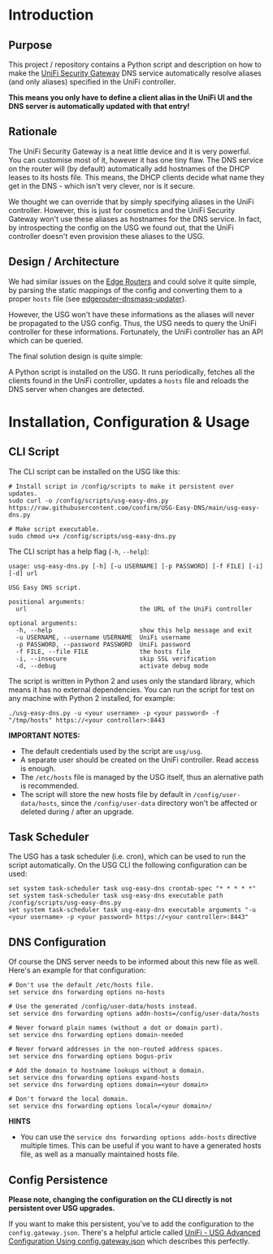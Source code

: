 Introduction
============

Purpose
-------

This project / repository contains a Python script and description on how to make the [UniFi Security Gateway](https://www.ui.com/unifi-routing/usg/) DNS service automatically resolve aliases (and only aliases) specified in the UniFi controller.

**This means you only have to define a client alias in the UniFi UI and the DNS server is automatically updated with that entry!**

Rationale
---------

The UniFi Security Gateway is a neat little device and it is very powerful. You can customise most of it, however it has one tiny flaw. The DNS service on the router will (by default) automatically add hostnames of the DHCP leases to its hosts file. This means, the DHCP clients decide what name they get in the DNS - which isn't very clever, nor is it secure.

We thought we can override that by simply specifying aliases in the UniFi controller. However, this is just for cosmetics and the UniFi Security Gateway won't use these aliases as hostnames for the DNS service. In fact, by introspecting the config on the USG we found out, that the UniFi controller doesn't even provision these aliases to the USG.

Design / Architecture
---------------------

We had similar issues on the [Edge Routers](https://www.ui.com/edgemax/edgerouter-x-sfp/) and could solve it quite simple, by parsing the static mappings of the config and converting them to a proper ``hosts`` file (see [edgerouter-dnsmasq-updater](https://github.com/confirm/edgerouter-dnsmasq-updater)). 

However, the USG won't have these informations as the aliases will never be propagated to the USG config. Thus, the USG needs to query the UniFi controller for these informations. Fortunately, the UniFi controller has an API which can be queried.

The final solution design is quite simple: 

A Python script is installed on the USG. It runs periodically, fetches all the clients found in the UniFi controller, updates a ``hosts`` file and reloads the DNS server when changes are detected.

Installation, Configuration & Usage
===================================

CLI Script
----------

The CLI script can be installed on the USG like this:

```
# Install script in /config/scripts to make it persistent over updates.
sudo curl -o /config/scripts/usg-easy-dns.py https://raw.githubusercontent.com/confirm/USG-Easy-DNS/main/usg-easy-dns.py

# Make script executable.
sudo chmod u+x /config/scripts/usg-easy-dns.py
```

The CLI script has a help flag (`-h`, ``--help``):

```
usage: usg-easy-dns.py [-h] [-u USERNAME] [-p PASSWORD] [-f FILE] [-i] [-d] url

USG Easy DNS script.

positional arguments:
  url                               the URL of the UniFi controller

optional arguments:
  -h, --help                        show this help message and exit
  -u USERNAME, --username USERNAME  UniFi username
  -p PASSWORD, --password PASSWORD  UniFi password
  -f FILE, --file FILE              the hosts file
  -i, --insecure                    skip SSL verification
  -d, --debug                       activate debug mode
```

The script is written in Python 2 and uses only the standard library, which means it has no external dependencies. You can run the script for test on any machine with Python 2 installed, for example:

```
./usg-easy-dns.py -u <your username> -p <your password> -f "/tmp/hosts" https://<your controller>:8443
```

**IMPORTANT NOTES:** 

- The default credentials used by the script are ``usg/usg``.
- A separate user should be created on the UniFi controller. Read access is enough.
- The ``/etc/hosts`` file is managed by the USG itself, thus an alernative path is recommended.
- The script will store the new hosts file by default in ``/config/user-data/hosts``, since the ``/config/user-data`` directory won't be affected or deleted during / after an upgrade.

Task Scheduler
--------------

The USG has a task scheduler (i.e. cron), which can be used to run the script automatically. On the USG CLI the following configuration can be used:

```
set system task-scheduler task usg-easy-dns crontab-spec "* * * * *"
set system task-scheduler task usg-easy-dns executable path /config/scripts/usg-easy-dns.py
set system task-scheduler task usg-easy-dns executable arguments "-u <your username> -p <your password> https://<your controller>:8443"
```

DNS Configuration
-----------------

Of course the DNS server needs to be informed about this new file as well. Here's an example for that configuration:

```
# Don't use the default /etc/hosts file.
set service dns forwarding options no-hosts

# Use the generated /config/user-data/hosts instead.
set service dns forwarding options addn-hosts=/config/user-data/hosts 

# Never forward plain names (without a dot or domain part).
set service dns forwarding options domain-needed

# Never forward addresses in the non-routed address spaces.
set service dns forwarding options bogus-priv

# Add the domain to hostname lookups without a domain.
set service dns forwarding options expand-hosts
set service dns forwarding options domain=<your domain>

# Don't forward the local domain.
set service dns forwarding options local=/<your domain>/
```

**HINTS** 

- You can use the ``service dns forwarding options addn-hosts`` directive multiple times. This can be useful if you want to have a generated hosts file, as well as a manually maintained hosts file.

Config Persistence
------------------

**Please note, changing the configuration on the CLI directly is not persistent over USG upgrades.**

If you want to make this persistent, you've to add the configuration to the ``config.gateway.json``. There's a helpful article called [UniFi - USG Advanced Configuration Using config.gateway.json](https://help.ui.com/hc/en-us/articles/215458888-UniFi-USG-Advanced-Configuration) which describes this perfectly.
